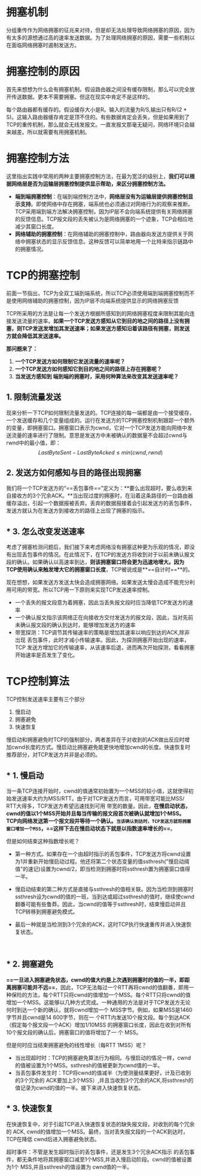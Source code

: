 # 拥塞机制

分组重传作为网络拥塞的征兆来对待，但是却无法处理导致网络拥塞的原因，因为有太多的源想通过高的速率发送数据。为了处理网络拥塞的原因，需要一些机制以在面临网络拥塞时遏制发送方。

# 拥塞控制的原因

首先来想想为什么会有拥塞机制。假设路由器之间没有缓存限制，那么可以完全放开传送数据。更本不需要拥塞。但这在现实中肯定不是这样的。

每个路由器都有缓存的。假设缓存大小是R。输入的流量为R/S,输出只有R/(2 * S)。这输入路由器缓存肯定是顶不住的。有些数据肯定会丢失，但是如果用到了TCP的重传机制，那么就会无线发报文。一直发报文那毫无疑问，网络环境只会越来越差。所以就需要有用拥塞机制。

# 拥塞控制方法

这里指出实践中常用的两种主要拥塞控制方法，在最为宽泛的级别上，**我们可以根据网络层是否为运输层拥塞控制提供显示帮助，来区分拥塞控制方法。**

* **端到端拥塞控制**：在端到端控制方法中，**网络层没有为运输层提供拥塞控制显示支持**。即使网络中存在拥塞，端系统也必须通过对网络行为的观察来推断。TCP采用端到端方法解决拥塞控制，因为IP层不会向端系统提供有关网络拥塞的反馈信息。TCP报文段的丢失被认为是网络拥塞的一个迹象，TCP会相应地减少其窗口长度。
* **网络辅助的拥塞控制**：在网络辅助的拥塞控制中，路由器向发送方提供关于网络中拥塞状态的显示反馈信息。这种反馈可以简单地用一个比特来指示链路中的拥塞情况。



# TCP的拥塞控制

前面一节指出，TCP为全双工端到端系统，所以TCP必须使用端到端拥塞控制而不是使用网络辅助的拥塞控制，因为IP层不向端系统提供显示的网络拥塞反馈

TCP所采用的方法是让每一个发送方根据所感知到的网络拥塞程度来限制其能向连接发送流量的速率。**如果一个TCP发送方感知从它到目的地之间的路径上没有拥塞，则TCP发送发增加其发送速率；如果发送方感知沿着该路径有拥塞，则发送方就会降低其发送速率。**

**那问题来了：**

1. **一个TCP发送方如何限制它发送流量的速率呢？**
2. **一个TCP发送方如何感知它到目的地之间的路径上存在拥塞呢？**
3. **当发送方感知到 端到端的拥塞时，采用何种算法来改变其发送速率呢？**

## 1. 限制流量发送

现来分析一下TCP如何限制流量发送的。TCP连接的每一端都是由一个接受缓存，一个发送缓存和几个变量组成的。运行在发送方的TCP拥塞控制机制跟踪一个额外的变量，即拥塞窗口。拥塞窗口表示为cwnd，它对一个TCP发送方能向网络中发送流量的速率进行了限制。意思是发送方中未被确认的数据量不会超过cwnd与rwnd中的最小值，即：
$$
LastByteSent - LastByteAcked ≤ min (cwnd, rwnd )
$$


## 2. 发送方如何感知与目的路径出现拥塞

我们将一个TCP发送方的“==丢包事件==”定义为：**要么出现超时，要么收到来自接收方的3个冗余ACK。**当出现过度的拥塞时，在沿着这条路径的一台路由器缓存溢出，引起一个数据报被丢弃。丢弃的数据报接着会引起发送方的丢包事件，发送方就认为在发送方到接收方的路径上出现了拥塞的指示。



## * 3. 怎么改变发送速率

考虑了拥塞检测问题后，我们接下来考虑网络没有拥塞这种更为乐观的情况，即没有出现丢包事件的情况。在此情况下，在TCP的发送方将收到对于以前未确认报文段的确认。如果确认以高速率到达，**则该拥塞窗口将会更为迅速地增大。因为TCP使用确认来触发增大它的拥塞窗口长度**，TCP被说成是**==自计时==**的。

现在想想，如果发送方发送太快会造成拥塞网络。如果发送太慢会造成不能充分利用可用的带宽。所以TCP用一下原则来实现TCP发送速率控制。

* 一个丢失的报文段意为着拥塞，因此当丢失报文段时应当降低TCP发送方的速率
* 一个确认报文指示该网络正在向接收方交付发送方的报文段，因此，当对先前未确认报文段的确认到达时，能够增加发送方的速率
* 带宽探测：TCP调节其传输速率的策略是增加其速率以响应到达的ACK,除非岀现 丢包事件，此时才减小传输速率。因此，为探测拥塞开始出现的速率，TCP 发送方增加它的传输速率，从该速率后退，进而再次开始探测，看看拥塞开始速率是否发生了变化。



# TCP控制算法

TCP控制发送速率主要有三个部分

1. 慢启动
2. 拥塞避免
3. 快速恢复

慢启动和拥塞避免时TCP的强制部分，两者差异在于对收到的ACK做出反应时增加cwnd长度的方式。慢启动比拥塞避免能更快地增加cwnd的长度。快速恢复时推荐部分，对TCP发送方并非是必须的。

## * 1. 慢启动

当一条TCP连接开始时，cwnd的值通常初始置为一个MSS的较小值，这就使得初始发送速率大约为MSS/RTT。由于对TCP发送方而言，可用带宽可能比MSS/ RTT大得多，TCP发送方希望迅速找到可用 带宽的数量。因此，**在慢启动状态，cwnd的值以1个MSS开始并且每当传输的报文段首次被确认就增加1个MSS。**TCP向网络发送第一个报文段并等待一个确认。`当该确认到达时，TCP发送方就将拥塞窗口增加一个MSS`，**==这样下去在慢启动状态下就是以指数速率增长的==**。

但是如何结束这种指数增长呢？

* 第一种方式。如果存在一个由超时指示的丢包事件，TCP发送方将cwnd设置为1并重新开始慢启动过程。他还将第二个状态变量的值ssthresh("慢启动阈值"的速记)设置为cwnd/2，即当检测到拥塞时将ssthresh置为拥塞窗口值得一半。

* 慢启动结束的第二种方式是直接与ssthresh的值相关联。因为当检测到拥塞时ssthresh设为cwnd的值的一班，当到达或超过ssthresh的值时，继续使cwnd翻番可能有些鲁莽。因此，当cwnd的值等于ssthresh时，结束慢启动并且TCP转移到拥塞避免模式。

* 最后一种就是当检测到3个冗余的ACK，这时TCP执行快速重传并进入快速恢复状态。

&nbsp;

## * 2. 拥塞避免

**==一旦进入拥塞避免状态，cwnd的值大约是上次遇到拥塞时的值的一半，即距离拥塞可能并不远==**，因此，TCP无法每过一个RTT再将cwnd的值翻番，即用一种保险的方法，每个RTT只将cwnd的值增加一个MSS。每个RTT只将cwnd的值增加一个MSS。这能够以几种方式完成。一种通用的方法是对于TCP发送方无论何时到达一个新的确认，就将cwnd增加一个 MSS字节。例如，如果MSS是1460字节并且cwnd是14 600字节，则在一 个RTT内发送10个报文段。每个到达ACK （假定每个报文段一个ACK）增加1/10MSS 的拥塞窗口长度，因此在收到对所有10个报文段的确认后，拥塞窗口的值将增加了一 个 MSS。 

但是何时应当结束拥塞避免的线性增长（每RTT 1MSS）呢？

* 当出现超时时：TCP的拥塞避免算法行为相同。与慢启动的情况一样，cwnd的值被设置为1个MSS。ssthresh的值被更新为cwnd值的一半。
* 当丢包事件发生时：TCP将cwnd的值减半（为使测量结果更好，计及已收到的3个冗余的 ACK要加上3个MSS）,并且当收到3个冗余的ACK,将ssthresh的值记录为cwnd的值的一半。接下来进入快速恢复状态。 

## * 3. 快速恢复

在快速恢复中，对于引起TCP进入快速恢复状态的缺失报文段，对收到的每个冗余的 ACK, cwnd的值增加一个MSS。最终，当对丢失报文段的一个ACK到达时，TCP在降低 cwnd后进入拥塞避免状态。

超时事件：不管是发生超时指示的丢包事件，还是发生3个冗余ACK指示 的丢包事件，都无条件地将其拥塞窗口减至1个MSS,并进入慢启动阶段。cwnd的值被设置为1个 MSS,并且ssthresh的值设置为 cwnd值的一半。
